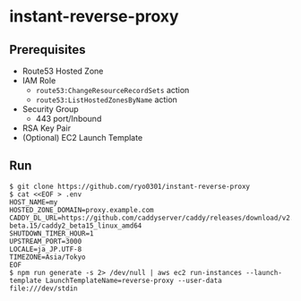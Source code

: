 # instant-reverse-proxy

## Prerequisites

* Route53 Hosted Zone
* IAM Role
  * `route53:ChangeResourceRecordSets` action
  * `route53:ListHostedZonesByName` action
* Security Group
  * 443 port/Inbound
* RSA Key Pair
* (Optional) EC2 Launch Template

## Run

```
$ git clone https://github.com/ryo0301/instant-reverse-proxy
$ cat <<EOF > .env
HOST_NAME=my
HOSTED_ZONE_DOMAIN=proxy.example.com
CADDY_DL_URL=https://github.com/caddyserver/caddy/releases/download/v2.0.0-beta.15/caddy2_beta15_linux_amd64
SHUTDOWN_TIMER_HOUR=1
UPSTREAM_PORT=3000
LOCALE=ja_JP.UTF-8
TIMEZONE=Asia/Tokyo
EOF
$ npm run generate -s 2> /dev/null | aws ec2 run-instances --launch-template LaunchTemplateName=reverse-proxy --user-data file:///dev/stdin
```
